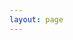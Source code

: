 ```yaml
---
layout: page
---
```

<script setup>
import {
  VPTeamPage,
  VPTeamPageTitle,
  VPTeamMembers,
  VPTeamPageSection
} from 'vitepress/theme'

// 创建者列表
const coreMembers = [
  {
    avatar: 'avatar/1.jpg',
    name: '秋水',
    title: 'King',
    desc: '究极摆烂选手 <s>二游糕手</s>',
    links: [
    //   { icon: 'github', link: 'https://github.com/QSlotus' },
      { icon: 'bilibili', link: 'https://space.bilibili.com/24895340' }
    ]
  }
]

// 赞助者列表
const elders = [
  {
    avatar: 'avatar/2.jpg',
    name: '浪乄子乄',
    title: '元老中的元老',
    desc: '先驱者 基建狂魔',
    links: [
      { icon: 'bilibili', link: 'https://space.bilibili.com/574359929' }
    ]
  },
  {
    avatar: 'avatar/3.jpg',
    name: '土豆',
    title: '来去无踪管理员',
    desc: '娱乐型OP',
    links: [
      { icon: 'bilibili', link: 'https://space.bilibili.com/401682702' }
    ]
  },
  {
    avatar: 'avatar/4.jpg',
    name: '泠鸢不是冷鸟',
    title: '冷鸟姐姐！',
    desc: '可可爱爱 休闲玩家',
    // links: [
    //   { icon: 'bilibili', link: 'https://space.bilibili.com/401682702' }
    // ]
  }
]

// 朋友列表
const friends = [
  {
    avatar: 'avatar/5.jpg',
    name: '清屿.',
    title: '珍稀物种（确信',
    desc: '梦想成为pvp大蛇'
  },
  {
    avatar: 'avatar/6.jpg',
    name: '君子清',
    title: '蓝毛控 方舟糕手',
    desc: '潜水员 比服主还能潜'
  },
  {
    avatar: 'avatar/7.jpg',
    name: 'even',
    title: '无需多言 *e',
    desc: '纯净生存糕手 建筑大师<br>黑厂老板'
  },
  {
    avatar: 'avatar/8.jpg',
    name: 'zizu是蜘蛛',
    title: '惊悚小说爱好者',
    desc: '空岛大蛇'
  },
  {
    avatar: 'avatar/9.jpg',
    name: '一隅不是一藕',
    title: '可爱一隅',
    desc: '✝小天使✝'
  },
  {
    avatar: 'avatar/10.jpg',
    name: 'WangS',
    title: 'MacOS忠实用户 爱女同',
    desc: '交通大蛇'
  },
  {
    avatar: 'avatar/11.jpg',
    name: '九言',
    title: '可可爱爱九言！',
    desc: '红石糕手 植物魔法大蛇'
  },
  {
    avatar: 'avatar/12.jpg',
    name: '断灵',
    title: '游戏糕手',
    desc: '很坏的人，很好的人'
  },
  {
    avatar: 'avatar/13.jpg',
    name: '香草',
    title: '卡拉彼丘糕手',
    desc: '玩咒法学玩的'
  },
  {
    avatar: 'avatar/14.jpg',
    name: '不甜蛋糕',
    title: '蛋糕可爱呢',
    desc: '纯净生存玩家 老年人（并非 '
  },
  {
    avatar: 'avatar/15.jpg',
    name: '土豆丝炖电池',
    title: '视频制作者',
    desc: '经常悄咪咪的<br>不知道在服务器里面干嘛',
    links: [
      { icon: 'bilibili', link: 'https://space.bilibili.com/547298371'}
    ]
  },
  {
    avatar: 'avatar/16.jpg',
    name: 'YLS',
    title: '神秘人',
    desc: 'PVP大蛇'
  },
  {
    avatar: 'avatar/17.jpg',
    name: '眼镜盒',
    title: '人呢？',
    desc: '植物魔法糕手'
  },
  {
    avatar: 'avatar/18.jpg',
    name: '光阴不再',
    title: 'zako~❤',
    desc: '谁家偷渡客 雌小鬼 <br><s>见证</s>糕手'
  },
  {
    avatar: 'avatar/19.jpg',
    name: 'Arrow',
    title: '箭头猫猫可爱呢',
    desc: '三过服务器而不入'
  },
  {
    avatar: 'avatar/20.jpg',
    name: '系上流苏',
    title: '流苏可爱呢',
    desc: '偶尔上线'
  },
  {
    avatar: 'avatar/21.jpg',
    name: '沙沙',
    title: '沪✌',
    desc: '随机上线'
  },
  {
    avatar: 'avatar/22.jpg',
    name: '过往',
    title: '旅人',
    desc: '四海为家'
  },
  {
    avatar: 'avatar/24.jpg',
    name: '源泉',
    title: '小源泉',
    desc: '游戏领域大神<br><s><abbr title="真的吗">不是变态</abbr></s>'
  },
]

const unforgettable = [
  {
    avatar: 'avatar/23.jpg',
    name: '黑白不想开学',
    title: '黑白/小死神厨 车万人',
    desc: '生电大佬 假人大军首领'
  },
  {
    avatar: 'avatar/0.jpg',
    name: '昕',
    title: '万物之始',
    desc: '还是想见你'
  }
]
</script>

<VPTeamPage>
  <VPTeamPageTitle>
    <template #title>昕夕亭 - Minecraft</template>
    <template #lead>
    秋水妙妙屋
    </template>
  </VPTeamPageTitle>

  <!-- 创建者部分 -->
  <VPTeamPageSection>
    <template #title>九五至尊</template>
    <template #lead>
      服务器里看不到TA，实则在为服务器的存续做出妥协...?
    </template>
    <template #members>
      <VPTeamMembers
        size="medium"
        :members="coreMembers"
      />
    </template>
  </VPTeamPageSection>

  <VPTeamPageSection>
    <template #title>摄政王</template>
    <template #lead>
      重要的人，不能忘记的人，不想忘记的人..
    </template>
    <template #members>
      <VPTeamMembers
        size="small"
        :members="unforgettable"
      />
    </template>
  </VPTeamPageSection>

  <!-- 赞助者部分 -->
  <VPTeamPageSection>
    <template #title>元老院</template>
    <template #lead>
      因为热爱，所以坚持，感谢陪伴。
    </template>
    <template #members>
      <VPTeamMembers
        size="small"
        :members="elders"
      />
    </template>
  </VPTeamPageSection>

  <!-- 朋友部分 -->
  <VPTeamPageSection>
    <template #title>内阁</template>
    <template #lead>
      群英荟萃 <s><abbr title="并非">萝卜开会</abbr></s>
    </template>
    <template #members>
      <VPTeamMembers
        size="small"
        :members="friends"
      />
    </template>
  </VPTeamPageSection>
</VPTeamPage>